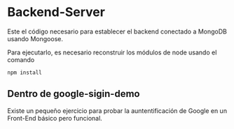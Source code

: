# Backend-Server

Este el código necesario para establecer el backend conectado a MongoDB usando Mongoose.

Para ejecutarlo, es necesario reconstruir los módulos de node usando el comando

```
npm install
```

## Dentro de google-sigin-demo
Existe un pequeño ejercicio para probar la auntentificación de Google en un Front-End básico pero funcional.